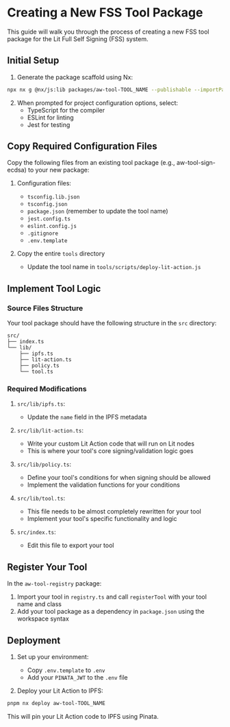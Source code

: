 # Creating a New FSS Tool Package

This guide will walk you through the process of creating a new FSS tool package for the Lit Full Self Signing (FSS) system.

## Initial Setup

1. Generate the package scaffold using Nx:
```bash
npx nx g @nx/js:lib packages/aw-tool-TOOL_NAME --publishable --importPath=@lit-protocol/aw-tool-TOOL_NAME
```

2. When prompted for project configuration options, select:
   - TypeScript for the compiler
   - ESLint for linting
   - Jest for testing

## Copy Required Configuration Files

Copy the following files from an existing tool package (e.g., aw-tool-sign-ecdsa) to your new package:

1. Configuration files:
   - `tsconfig.lib.json`
   - `tsconfig.json`
   - `package.json` (remember to update the tool name)
   - `jest.config.ts`
   - `eslint.config.js`
   - `.gitignore`
   - `.env.template`

2. Copy the entire `tools` directory
   - Update the tool name in `tools/scripts/deploy-lit-action.js`

## Implement Tool Logic

### Source Files Structure

Your tool package should have the following structure in the `src` directory:

```
src/
├── index.ts
└── lib/
    ├── ipfs.ts
    ├── lit-action.ts
    ├── policy.ts
    └── tool.ts
```

### Required Modifications

1. `src/lib/ipfs.ts`:
   - Update the `name` field in the IPFS metadata

2. `src/lib/lit-action.ts`:
   - Write your custom Lit Action code that will run on Lit nodes
   - This is where your tool's core signing/validation logic goes

3. `src/lib/policy.ts`:
   - Define your tool's conditions for when signing should be allowed
   - Implement the validation functions for your conditions

4. `src/lib/tool.ts`:
   - This file needs to be almost completely rewritten for your tool
   - Implement your tool's specific functionality and logic

5. `src/index.ts`:
   - Edit this file to export your tool

## Register Your Tool

In the `aw-tool-registry` package:
1. Import your tool in `registry.ts` and call `registerTool` with your tool name and class
2. Add your tool package as a dependency in `package.json` using the workspace syntax

## Deployment

1. Set up your environment:
   - Copy `.env.template` to `.env`
   - Add your `PINATA_JWT` to the `.env` file

2. Deploy your Lit Action to IPFS:
```bash
pnpm nx deploy aw-tool-TOOL_NAME
```

This will pin your Lit Action code to IPFS using Pinata. 